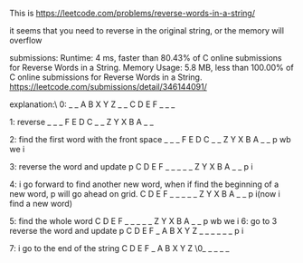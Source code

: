 This is https://leetcode.com/problems/reverse-words-in-a-string/

it seems that you need to reverse in the original string, or the memory will overflow

submissions: 
Runtime: 4 ms, faster than 80.43% of C online submissions for Reverse Words in a String.
Memory Usage: 5.8 MB, less than 100.00% of C online submissions for Reverse Words in a String.
https://leetcode.com/submissions/detail/346144091/


explanation:\\
  0:
    _ _ A B X Y Z _ _ C D E F _ _ _
  
  1: reverse
    _ _ _ F E D C _ _ Z Y X B A _ _
    
  2: find the first word with the front space
    _ _ _ F E D C _ _ Z Y X B A _ _
    p     wb   we
                i
    
  3: reverse the word and update p
    C D E F _ _ _ _ _ Z Y X B A _ _
            p     i
            
  4: i go forward to find another new word, when if find the beginning of a new word, p will go ahead on grid.
    C D E F _ _ _ _ _ Z Y X B A _ _
              p       i(now i find a new word)
              
  5: find the whole word
    C D E F _ _ _ _ _ Z Y X B A _ _
              p      wb      we
                              i
  6: go to 3 reverse the word and update p
    C D E F _ A B X Y Z _ _ _ _ _ _
                        p     i
                        
  7: i go to the end of the string
    C D E F _ A B X Y Z \0_ _ _ _ _
            
    

